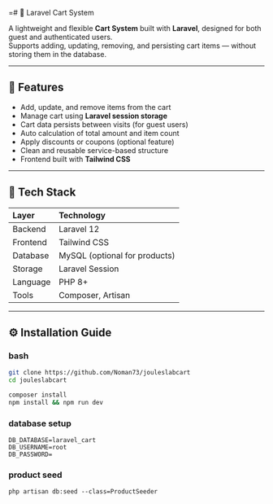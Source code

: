 =# 🛒 Laravel Cart System

A lightweight and flexible **Cart System** built with **Laravel**, designed for both guest and authenticated users.  
Supports adding, updating, removing, and persisting cart items — without storing them in the database.

---

## 🚀 Features

- Add, update, and remove items from the cart
- Manage cart using **Laravel session storage**
- Cart data persists between visits (for guest users)
- Auto calculation of total amount and item count
- Apply discounts or coupons (optional feature)
- Clean and reusable service-based structure
- Frontend built with **Tailwind CSS**

---

## 🧱 Tech Stack

| Layer | Technology                    |
|:------|:------------------------------|
| Backend | Laravel  12                   |
| Frontend | Tailwind CSS                  |
| Database | MySQL (optional for products) |
| Storage | Laravel Session               |
| Language | PHP 8+                        |
| Tools | Composer, Artisan             |

---

## ⚙️ Installation Guide

### bash 
```bash
git clone https://github.com/Noman73/jouleslabcart
cd jouleslabcart

composer install
npm install && npm run dev
```

###  database setup
```
DB_DATABASE=laravel_cart
DB_USERNAME=root
DB_PASSWORD=
```
###  product seed

```
php artisan db:seed --class=ProductSeeder
```

